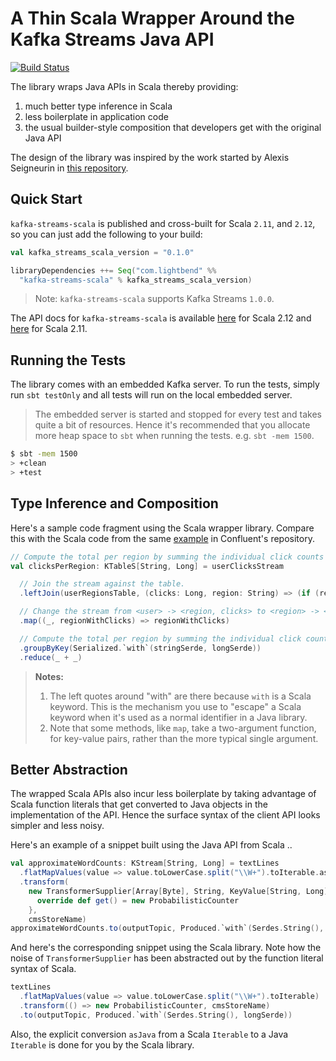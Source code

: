 # A Thin Scala Wrapper Around the Kafka Streams Java API

[![Build Status](https://secure.travis-ci.org/lightbend/kafka-streams-scala.png)](http://travis-ci.org/lightbend/kafka-streams-scala)

The library wraps Java APIs in Scala thereby providing:

1. much better type inference in Scala
2. less boilerplate in application code
3. the usual builder-style composition that developers get with the original Java API

The design of the library was inspired by the work started by Alexis Seigneurin in [this repository](https://github.com/aseigneurin/kafka-streams-scala). 

## Quick Start

`kafka-streams-scala` is published and cross-built for Scala `2.11`, and `2.12`, so you can just add the following to your build:

```scala
val kafka_streams_scala_version = "0.1.0"

libraryDependencies ++= Seq("com.lightbend" %%
  "kafka-streams-scala" % kafka_streams_scala_version)
```

> Note: `kafka-streams-scala` supports Kafka Streams `1.0.0`.

The API docs for `kafka-streams-scala` is available [here](https://developer.lightbend.com/docs/api/kafka-streams-scala/0.1.0/com/lightbend/kafka/scala/streams) for Scala 2.12 and [here](https://developer.lightbend.com/docs/api/kafka-streams-scala_2.11/0.1.0/#package) for Scala 2.11.

## Running the Tests

The library comes with an embedded Kafka server. To run the tests, simply run `sbt testOnly` and all tests will run on the local embedded server.

> The embedded server is started and stopped for every test and takes quite a bit of resources. Hence it's recommended that you allocate more heap space to `sbt` when running the tests. e.g. `sbt -mem 1500`.

```bash
$ sbt -mem 1500
> +clean
> +test
```

## Type Inference and Composition

Here's a sample code fragment using the Scala wrapper library. Compare this with the Scala code from the same [example](https://github.com/confluentinc/kafka-streams-examples/blob/4.0.0-post/src/test/scala/io/confluent/examples/streams/StreamToTableJoinScalaIntegrationTest.scala) in Confluent's repository.

```scala
// Compute the total per region by summing the individual click counts per region.
val clicksPerRegion: KTableS[String, Long] = userClicksStream

  // Join the stream against the table.
  .leftJoin(userRegionsTable, (clicks: Long, region: String) => (if (region == null) "UNKNOWN" else region, clicks))

  // Change the stream from <user> -> <region, clicks> to <region> -> <clicks>
  .map((_, regionWithClicks) => regionWithClicks)

  // Compute the total per region by summing the individual click counts per region.
  .groupByKey(Serialized.`with`(stringSerde, longSerde))
  .reduce(_ + _)
```

> **Notes:** 
> 
> 1. The left quotes around "with" are there because `with` is a Scala keyword. This is the mechanism you use to "escape" a Scala keyword when it's used as a normal identifier in a Java library.
> 2. Note that some methods, like `map`, take a two-argument function, for key-value pairs, rather than the more typical single argument.

## Better Abstraction

The wrapped Scala APIs also incur less boilerplate by taking advantage of Scala function literals that get converted to Java objects in the implementation of the API. Hence the surface syntax of the client API looks simpler and less noisy.

Here's an example of a snippet built using the Java API from Scala ..

```scala
val approximateWordCounts: KStream[String, Long] = textLines
  .flatMapValues(value => value.toLowerCase.split("\\W+").toIterable.asJava)
  .transform(
    new TransformerSupplier[Array[Byte], String, KeyValue[String, Long]] {
      override def get() = new ProbabilisticCounter
    },
    cmsStoreName)
approximateWordCounts.to(outputTopic, Produced.`with`(Serdes.String(), longSerde))
```

And here's the corresponding snippet using the Scala library. Note how the noise of `TransformerSupplier` has been abstracted out by the function literal syntax of Scala.

```scala
textLines
  .flatMapValues(value => value.toLowerCase.split("\\W+").toIterable)
  .transform(() => new ProbabilisticCounter, cmsStoreName)
  .to(outputTopic, Produced.`with`(Serdes.String(), longSerde))
```

Also, the explicit conversion `asJava` from a Scala `Iterable` to a Java `Iterable` is done for you by the Scala library.
